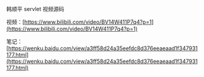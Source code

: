 
韩顺平 servlet 视频源码

视频：[https://www.bilibili.com/video/BV14W411P7q4?p=1](https://www.bilibili.com/video/BV14W411P7q4?p=1)

笔记：[https://wenku.baidu.com/view/a3ff58d24a35eefdc8d376eeaeaad1f347931177.html](https://wenku.baidu.com/view/a3ff58d24a35eefdc8d376eeaeaad1f347931177.html)

